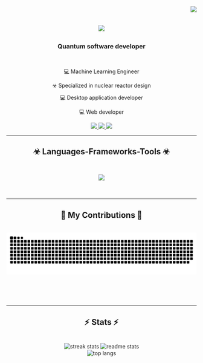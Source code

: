 <img align="right" src="https://visitor-badge.laobi.icu/badge?page_id=seifEldein9" />

<h1 align="center">
    <img src="https://readme-typing-svg.herokuapp.com/?font=Righteous&size=35&center=true&vCenter=true&width=500&height=70&duration=4000&lines=Welcome!+☢;+I'm+seid+Eldein;" />
</h1>

<h3 align="center">Quantum software developer</h3>

<br/>

<div align="center">
 
💻 Machine Learning Engineer
 
☣ Specialized in nuclear reactor design

💻 Desktop application developer

💻 Web developer

 </div>
 
<div align="center"> 
  <a href="mailto:seifelden.def@gmail.com">
    <img src="https://img.shields.io/badge/Gmail-333333?style=for-the-badge&logo=gmail&logoColor=red" />
  </a>
  <a href="https://www.linkedin.com/in/seif-eldein" target="_blank">
    <img src="https://img.shields.io/badge/LinkedIn-0077B5?style=for-the-badge&logo=linkedin&logoColor=white" target="_blank" />
  </a>
  <a href="https://seifeldein9.github.io/Portfolio/?fbclid=IwAR3sdOIZc3jb8qiaErqto61ArmXbP8bjB9Kk1_N559n_DObLzI1Pc-LruMo#" target="_blank">
     <img src="https://img.shields.io/badge/Portfolio-FF5722?style=for-the-badge&logo=todoist&logoColor=white" target="_blank" /> <!-- sqlite, safari, google-chrome are other good icon options -->
  </a>
</div>

 <hr/>
 
<h2 align="center">☣ Languages-Frameworks-Tools ☣</h2>
<br/>
<p align="center">
  <a href="https://skillicons.dev">
    <img src="https://skillicons.dev/icons?i=git,flutter,androidstudio,arduino,c,cpp,matlab,css,js,flask,flutter,java,mysql,py,raspberrypi,react,tensorflow,vscode" />
  </a>
</p>

<br/>
<hr/>

<div align="center">
  <h2>🐍 My Contributions 🐍</h2>
  <br>
  <img alt="snake eating my contributions" src="https://raw.githubusercontent.com/salesp07/salesp07/output/github-contribution-grid-snake.svg" />
  
  <br/><br/><br/>
</div>

<hr/>

<h2 align="center">⚡ Stats ⚡</h2>
<br>
<div align=center>
  <img width=390 src="https://github-readme-streak-stats-salesp07.vercel.app/?user=salesp07&count_private=true&theme=react&border_radius=10" alt="streak stats"/>
  <img width=390 src="https://github-readme-stats-salesp07.vercel.app/api?username=salesp07&count_private=true&show_icons=true&theme=react&rank_icon=github&border_radius=10" alt="readme stats" />
  <br/>
  <img width=325 align="center" src="https://github-readme-stats-salesp07.vercel.app/api/top-langs/?username=salesp07&hide=HTML&langs_count=8&layout=compact&theme=react&border_radius=10&size_weight=0.5&count_weight=0.5&exclude_repo=github-readme-stats" alt="top langs" />
</div>



